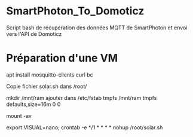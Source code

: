 # SmartPhoton_To_Domoticz
Script bash de récupération des données MQTT de SmartPhoton et envoi vers l'API de Domoticz

# Préparation d'une VM
apt install mosquitto-clients curl bc

Copie fichier solar.sh dans /root/

mkdir /mnt/ram
ajouter dans /etc/fstab
	tmpfs /mnt/ram tmpfs defaults,size=16m 0 0

mount -av

export VISUAL=nano; crontab -e
*/1 * * * * nohup /root/solar.sh
